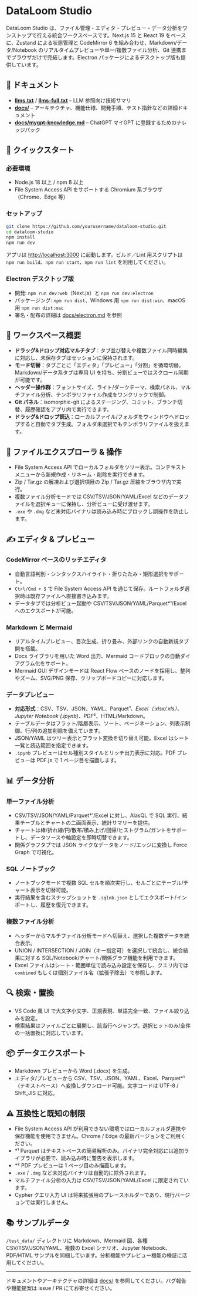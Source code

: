 # DataLoom Studio

DataLoom Studio は、ファイル管理・エディタ・プレビュー・データ分析をワンストップで行える統合ワークスペースです。Next.js 15 と React 19 をベースに、Zustand による状態管理と CodeMirror 6 を組み合わせ、Markdown/データ/Notebook のリアルタイムプレビューや単一/複数ファイル分析、Git 連携までブラウザだけで完結します。Electron パッケージによるデスクトップ版も提供しています。

## 📖 ドキュメント
- **[llms.txt](./llms.txt)** / **[llms-full.txt](./llms-full.txt)** – LLM 参照向け技術サマリ
- **[docs/](./docs/)** – アーキテクチャ、機能仕様、開発手順、テスト指針などの詳細ドキュメント
- **[docs/mygpt-knowledge.md](./docs/mygpt-knowledge.md)** – ChatGPT マイGPT に登録するためのナレッジパック

## 🚀 クイックスタート
### 必要環境
- Node.js 18 以上 / npm 8 以上
- File System Access API をサポートする Chromium 系ブラウザ（Chrome、Edge 等）

### セットアップ
```bash
git clone https://github.com/yourusername/dataloom-studio.git
cd dataloom-studio
npm install
npm run dev
```
アプリは [http://localhost:3000](http://localhost:3000) に起動します。ビルド／Lint 用スクリプトは `npm run build`、`npm run start`、`npm run lint` を利用してください。

### Electron デスクトップ版
- 開発: `npm run dev:web`（Next.js）と `npm run dev:electron`
- パッケージング: `npm run dist`、Windows 用 `npm run dist:win`、macOS 用 `npm run dist:mac`
- 署名・配布の詳細は [docs/electron.md](./docs/electron.md) を参照

## 🧭 ワークスペース概要
- **ドラッグ&ドロップ対応マルチタブ**：タブ並び替えや複数ファイル同時編集に対応し、未保存タブはセッションに保持されます。
- **モード切替**：タブごとに「エディタ」「プレビュー」「分割」を循環切替。Markdown/データ系タブは専用 UI を持ち、分割ビューではスクロール同期が可能です。
- **ヘッダー操作群**：フォントサイズ、ライト/ダークテーマ、検索パネル、マルチファイル分析、テンポラリファイル作成をワンクリックで制御。
- **Git パネル**：isomorphic-git によるステージング、コミット、ブランチ切替、履歴確認をアプリ内で実行できます。
- **ドラッグ&ドロップ読込**：ローカルファイル/フォルダをウィンドウへドロップすると自動でタブ生成。フォルダ未選択でもテンポラリファイルを扱えます。

## 📂 ファイルエクスプローラ & 操作
- File System Access API でローカルフォルダをツリー表示。コンテキストメニューから新規作成・リネーム・削除を実行できます。
- Zip / Tar.gz の解凍および選択項目の Zip / Tar.gz 圧縮をブラウザ内で実行。
- 複数ファイル分析モードでは CSV/TSV/JSON/YAML/Excel などのデータファイルを選択キューに保持し、分析ビューに受け渡せます。
- `.exe` や `.dmg` など未対応バイナリは読み込み時にブロックし誤操作を防止します。

## ✍️ エディタ & プレビュー
### CodeMirror ベースのリッチエディタ
- 自動言語判別・シンタックスハイライト・折りたたみ・矩形選択をサポート。
- `Ctrl/Cmd + S` で File System Access API を通じて保存。ルートフォルダ選択時は既存ファイルへ直接書き込みます。
- データタブでは分析ビュー起動や CSV/TSV/JSON/YAML/Parquet*¹/Excel へのエクスポートが可能。

### Markdown と Mermaid
- リアルタイムプレビュー、目次生成、折り畳み、外部リンクの自動新規タブ開を搭載。
- Docx ライブラリを用いた Word 出力、Mermaid コードブロックの自動ダイアグラム化をサポート。
- Mermaid GUI デザインモードは React Flow ベースのノードを採用し、整列やズーム、SVG/PNG 保存、クリップボードコピーに対応します。

### データプレビュー
- **対応形式**：CSV、TSV、JSON、YAML、Parquet*¹、Excel（.xlsx/.xls）、Jupyter Notebook (.ipynb)、PDF*²、HTML/Markdown。
- テーブルデータはフラット/階層表示、ソート、ページネーション、列表示制御、行/列の追加削除を備えています。
- JSON/YAML はツリー表示とフラット変換を切り替え可能。Excel はシート一覧と読込範囲を指定できます。
- `.ipynb` プレビューはセル種別スタイルとリッチ出力表示に対応。PDF プレビューは PDF.js で 1 ページ目を描画します。

## 📊 データ分析
### 単一ファイル分析
- CSV/TSV/JSON/YAML/Parquet*¹/Excel に対し、AlasQL で SQL 実行、結果テーブルとチャートの二画面表示、統計サマリーを提供。
- チャートは棒/折れ線/円/散布/積み上げ/回帰/ヒストグラム/ガントをサポートし、データソースや軸設定を即時切替できます。
- 関係グラフタブでは JSON ライクなデータをノード/エッジに変換し Force Graph で可視化。

### SQL ノートブック
- ノートブックモードで複数 SQL セルを順次実行し、セルごとにテーブル/チャート表示を切替可能。
- 実行結果を含むスナップショットを `.sqlnb.json` としてエクスポート/インポートし、履歴を復元できます。

### 複数ファイル分析
- ヘッダーからマルチファイル分析モードへ切替え、選択した複数データを統合表示。
- UNION / INTERSECTION / JOIN（キー指定可）を選択して統合し、統合結果に対する SQL/Notebook/チャート/関係グラフ機能を利用できます。
- Excel ファイルはシート・範囲単位で読み込み設定を保存し、クエリ内では `combined` もしくは個別ファイル名（拡張子除去）で参照します。

## 🔍 検索・置換
- VS Code 風 UI で大文字小文字、正規表現、単語完全一致、ファイル絞り込みを設定。
- 検索結果はファイルごとに展開し、該当行へジャンプ。選択ヒットのみ/全件の一括置換に対応しています。

## 📦 データエクスポート
- Markdown プレビューから Word (.docx) を生成。
- エディタ/プレビューから CSV、TSV、JSON、YAML、Excel、Parquet*¹（テキストベース）へ変換しダウンロード可能。文字コードは UTF-8 / Shift_JIS に対応。

## ⚠️ 互換性と既知の制限
- File System Access API が利用できない環境ではローカルフォルダ連携や保存機能を使用できません。Chrome / Edge の最新バージョンをご利用ください。
- *¹ Parquet はテキストベースの簡易解析のみ。バイナリ完全対応には追加ライブラリが必要で、読み込み時に警告を表示します。
- *² PDF プレビューは 1 ページ目のみ描画します。
- `.exe` / `.dmg` など未対応バイナリは自動的に除外されます。
- マルチファイル分析の入力は CSV/TSV/JSON/YAML/Excel に限定されています。
- Cypher クエリ入力 UI は将来拡張用のプレースホルダーであり、現行バージョンでは実行しません。

## 📚 サンプルデータ
`/test_data/` ディレクトリに Markdown、Mermaid 図、各種 CSV/TSV/JSON/YAML、複数の Excel シナリオ、Jupyter Notebook、PDF/HTML サンプルを同梱しています。分析機能やプレビュー機能の検証に活用してください。

---
ドキュメントやアーキテクチャの詳細は [docs/](./docs/) を参照してください。バグ報告や機能提案は issue / PR にてお寄せください。
